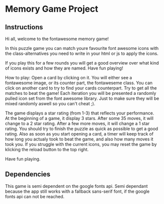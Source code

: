 # Memory Game Project

## Instructions

Hi all,
welcome to the fontawesome memory game!

In this puzzle game you can match youre favourite font awesome icons with the class-alternatives you need to write in your html or js to apply the icons.

If you play this for a few rounds you will get a good overview over what kind of icons exists and how they are named. Have fun playing!

How to play:
Open a card by clicking on it. You will either see a fontawesome image, or its counter part, the fontaweseme class. You can click on another card to try to find your cards counterpart. Try to get all the matches to beat the game! Each iteration you will be presented a randomly pulled icon set from the font awesome library. Just to make sure they will be mixed randomly aswell so you can't cheat ;).

The game displays a star rating (from 1-3) that reflects your performance. At the beginning of a game, it display 3 stars. After some 35 moves, it will change to a 2 star rating. After a few more moves, it will change a 1 star rating.
You should try to finish the puzzle as quick as possible to get a good rating. Also as soon as you start opening a card, a timer will keep track of how long you actualy took to beat the game, and also how many moves it took you. If you struggle with the current icons, you may reset the game by klicking the reload button to the top right.

Have fun playing.

## Dependencies
This game is semi dependent on the google fonts api. Semi dependant because the app still works with a fallback sans-serif font, if the google fonts api can not be reached.
